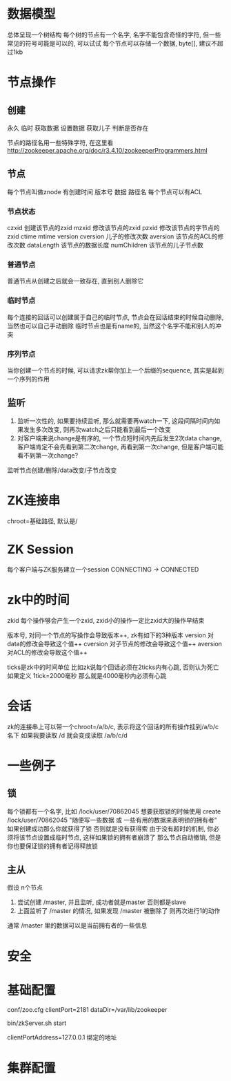 # 数据模型 #
总体呈现一个树结构
每个树的节点有一个名字, 名字不能包含奇怪的字符, 但一些常见的符号可能是可以的, 可以试试
每个节点可以存储一个数据, byte[], 建议不超过1kb

# 节点操作 #

## 创建 ##
永久 临时
获取数据 设置数据
获取儿子
判断是否存在

节点的路径名用一些特殊字符, 在这里看
http://zookeeper.apache.org/doc/r3.4.10/zookeeperProgrammers.html

## 节点 ##
每个节点叫做znode
有创建时间 版本号 数据 路径名
每个节点可以有ACL

### 节点状态 ###
czxid 创建该节点的zxid
mzxid 修改该节点的zxid
pzxid 修改该节点的字节点的zxid
ctime mtime
version
cversion 儿子的修改次数
aversion 该节点的ACL的修改次数
dataLength 该节点的数据长度
numChildren 该节点的儿子节点数


### 普通节点 ###
普通节点从创建之后就会一致存在, 直到别人删除它

### 临时节点 ###
每个连接的回话可以创建属于自己的临时节点, 节点会在回话结束的时候自动删除, 当然也可以自己手动删除
临时节点也是有name的, 当然这个名字不能和别人的冲突

### 序列节点 ###
当你创建一个节点的时候, 可以请求zk帮你加上一个后缀的sequence, 其实是起到一个序列的作用


## 监听 ##
1. 监听一次性的, 如果要持续监听, 那么就需要再watch一下, 这段间隔时间内如果发生多次改变, 则再次watch之后只能看到最后一个改变
2. 对客户端来说change是有序的, 一个节点短时间内先后发生2次data change, 客户端肯定不会先看到第二次change, 再看到第一次change, 但是客户端可能看不到第一次change?

监听节点创建/删除/data改变/子节点改变

# ZK连接串 #
chroot=基础路径, 默认是/


# ZK Session #
每个客户端与ZK服务建立一个session
CONNECTING -> CONNECTED


# zk中的时间 #
zkid
每个操作够会产生一个zxid, zxid小的操作一定比zxid大的操作早结束

版本号, 对同一个节点的写操作会导致版本++, zk有如下的3种版本
version 对data的修改会导致这个值++
cversion 对子节点的修改会导致这个值++
aversion 对ACL的修改会导致这个值++

ticks是zk中的时间单位
比如zk说每个回话必须在2ticks内有心跳, 否则认为死亡
如果定义 1tick=2000毫秒 那么就是4000毫秒内必须有心跳

# 会话 #
zk的连接串上可以带一个chroot=/a/b/c, 表示将这个回话的所有操作挂到/a/b/c名下
如果我要读取 /d 就会变成读取 /a/b/c/d


# 一些例子 #

## 锁 ##
每个锁都有一个名字, 比如 /lock/user/70862045
想要获取锁的时候使用 create /lock/user/70862045 "随便写一些数据 或 一些有用的数据来表明锁的拥有者"
如果创建成功那么你就获得了锁 否则就是没有获得索
由于没有超时的机制, 你必须将该节点设置成临时节点, 这样如果锁的拥有者崩溃了 那么节点自动撤销, 但是你也要保证锁的拥有者记得释放锁

## 主从 ##
假设 n个节点
1. 尝试创建 /master, 并且监听, 成功者就是master 否则都是slave
2. 上面监听了 /master 的情况, 如果发现 /master 被删除了 则再次进行1的动作

通常 /master 里的数据可以是当前拥有者的一些信息


# 安全 #


# 基础配置 #
conf/zoo.cfg
clientPort=2181
dataDir=/var/lib/zookeeper

bin/zkServer.sh start

clientPortAddress=127.0.0.1 绑定的地址

# 集群配置 #


